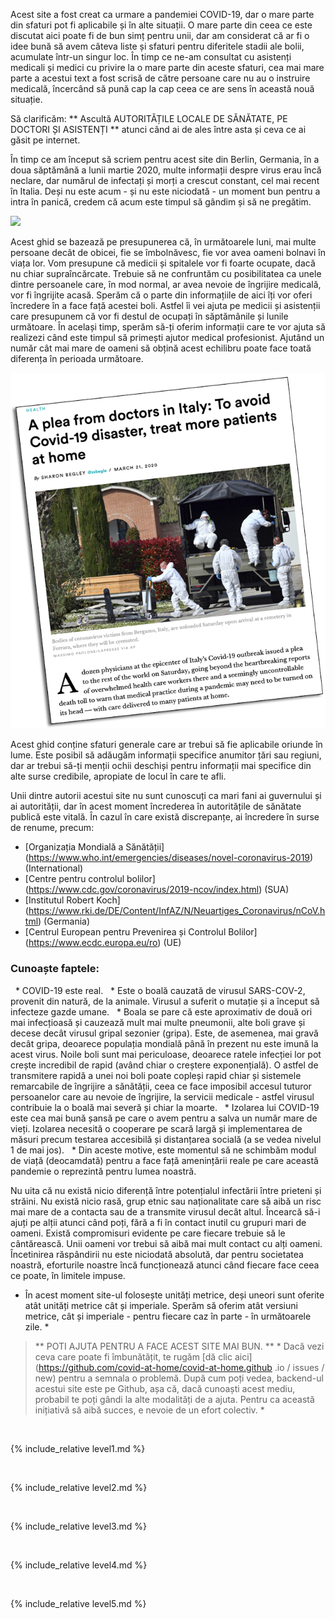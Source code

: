 Acest site a fost creat ca urmare a pandemiei COVID-19, dar o mare parte din sfaturi pot fi aplicabile și în alte situații. O mare parte din ceea ce este discutat aici poate fi de bun simț pentru unii, dar am considerat că ar fi o idee bună să avem câteva liste și sfaturi pentru diferitele stadii ale bolii, acumulate într-un singur loc. În timp ce ne-am consultat cu asistenți medicali și medici cu privire la o mare parte din aceste sfaturi, cea mai mare parte a acestui text a fost scrisă de către persoane care nu au o instruire medicală, încercând să pună cap la cap ceea ce are sens în această nouă situație.

Să clarificăm: ** Ascultă AUTORITĂȚILE LOCALE DE SĂNĂTATE, PE DOCTORI ȘI ASISTENȚI ** atunci când ai de ales între asta și ceva ce ai găsit pe internet.

În timp ce am început să scriem pentru acest site din Berlin, Germania, în a doua săptămână a lunii martie 2020, multe informații despre virus erau încă neclare, dar numărul de infectați și morți a crescut constant, cel mai recent în Italia. Deși nu este acum - și nu este niciodată - un moment bun pentru a intra în panică, credem că acum este timpul să gândim și să ne pregătim.

![](/images/virus.png)

Acest ghid se bazează pe presupunerea că, în următoarele luni, mai multe persoane decât de obicei, fie se îmbolnăvesc, fie vor avea oameni bolnavi în viața lor. Vom presupune că medicii și spitalele vor fi foarte ocupate, dacă nu chiar supraîncărcate. Trebuie să ne confruntăm cu posibilitatea ca unele dintre persoanele care, în mod normal, ar avea nevoie de îngrijire medicală, vor fi îngrijite acasă. Sperăm că o parte din informațiile de aici îți vor oferi încredere în a face față acestei boli. Astfel îi vei ajuta pe medicii și asistenții care presupunem că vor fi destul de ocupați în săptămânile și lunile următoare. În același timp, sperăm să-ți oferim informații care te vor ajuta să realizezi când este timpul să primești ajutor medical profesionist. Ajutând un număr cât mai mare  de oameni să obțină acest echilibru poate face toată diferența în perioada următoare.

[![](/images/treat-at-home.png)](https://www.statnews.com/2020/03/21/coronavirus-plea-from-italy-treat-patients-at-home/)

Acest ghid conține sfaturi generale care ar trebui să fie aplicabile oriunde în lume. Este posibil să adăugăm informații specifice anumitor țări sau regiuni, dar ar trebui să-ți menții ochii deschiși pentru informații mai specifice din alte surse credibile, apropiate de locul în care te afli.

Unii dintre autorii acestui site nu sunt cunoscuți ca mari fani ai guvernului și ai autorității, dar în acest moment încrederea în autoritățile de sănătate publică este vitală. În cazul în care există discrepanțe, ai încredere în surse de renume, precum:
* [Organizația Mondială a Sănătății] (https://www.who.int/emergencies/diseases/novel-coronavirus-2019) (International)
* [Centre pentru controlul bolilor] (https://www.cdc.gov/coronavirus/2019-ncov/index.html) (SUA)
* [Institutul Robert Koch] (https://www.rki.de/DE/Content/InfAZ/N/Neuartiges_Coronavirus/nCoV.html) (Germania)
* [Centrul European pentru Prevenirea și Controlul Bolilor] (https://www.ecdc.europa.eu/ro) (UE)

### Cunoaște faptele:

  * COVID-19 este real.
  * Este o boală cauzată de virusul SARS-COV-2, provenit din natură, de la animale. Virusul a suferit o mutație și a început să infecteze gazde umane.
  * Boala se pare că este aproximativ de două ori mai infecțioasă și cauzează mult mai multe pneumonii, alte boli grave și decese decât virusul gripal sezonier (gripa). Este, de asemenea, mai gravă decât gripa, deoarece populația mondială până în prezent nu este imună la acest virus. Noile boli sunt mai periculoase, deoarece ratele infecției lor pot crește incredibil de rapid (având chiar o creștere exponențială). O astfel de transmitere rapidă a unei noi boli poate copleși rapid chiar și sistemele remarcabile de îngrijire a sănătății, ceea ce face imposibil accesul tuturor persoanelor care au nevoie de îngrijire, la servicii medicale - astfel virusul contribuie la o boală mai severă și chiar la moarte.
  * Izolarea lui COVID-19 este cea mai bună șansă pe care o avem pentru a salva un număr mare de vieți. Izolarea necesită o cooperare pe scară largă și implementarea de măsuri precum testarea accesibilă și distanțarea socială (a se vedea nivelul 1 de mai jos).
  * Din aceste motive, este momentul să ne schimbăm modul de viață (deocamdată) pentru a face față amenințării reale pe care această pandemie o reprezintă pentru lumea noastră.

Nu uita că nu există nicio diferență între potențialul infectării între prieteni și străini. Nu există nicio rasă, grup etnic sau naționalitate care să aibă un risc mai mare de a contacta sau de a transmite virusul decât altul. Încearcă să-i ajuți pe alții atunci când poți, fără a fi în contact inutil cu grupuri mari de oameni. Există compromisuri evidente pe care fiecare trebuie să le cântărească. Unii oameni vor trebui să aibă mai mult contact cu alți oameni. Încetinirea răspândirii nu este niciodată absolută, dar pentru societatea noastră, eforturile noastre încă funcționează atunci când fiecare face ceea ce poate, în limitele impuse.


* În acest moment site-ul folosește unități metrice, deși uneori sunt oferite atât unități metrice cât și imperiale. Sperăm să oferim atât versiuni metrice, cât și imperiale - pentru fiecare caz în parte - în următoarele zile. *

> ** POTI AJUTA PENTRU A FACE ACEST SITE MAI BUN. ** * Dacă vezi ceva care poate fi îmbunătățit, te rugăm [dă clic aici] (https://github.com/covid-at-home/covid-at-home.github .io / issues / new) pentru a semnala o problemă. După cum poți vedea, backend-ul acestui site este pe Github, așa că, dacă cunoaști acest mediu, probabil te poți gândi la alte modalități de a ajuta. Pentru ca această inițiativă să aibă succes, e nevoie de un efort colectiv. *

&nbsp; 

{% include_relative level1.md %}

&nbsp; 

{% include_relative level2.md %}

&nbsp; 
 
{% include_relative level3.md %}
            
&nbsp; 
 
{% include_relative level4.md %}
        
&nbsp; 
 
{% include_relative level5.md %}
